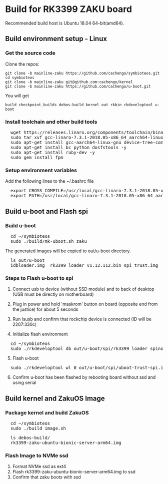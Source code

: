 # Build for RK3399 ZAKU board

Recommended build host is Ubuntu 18.04 64-bit(amd64).

## Build environment setup - Linux

### Get the source code

Clone the repos:
    
    git clone -b mainline-zaku https://github.com/cachengo/symbioteos.git
    cd symbioteos
    git clone -b mainline-zaku git@github.com:cachengo/kernel
    git clone -b mainline-zaku https://github.com/cachengo/u-boot.git

You will get 

    build checkpoint_builds debos-build kernel out rkbin rkdeveloptool u-boot

### Install toolchain and other build tools

<pre>
  wget https://releases.linaro.org/components/toolchain/binaries/7.3-2018.05/aarch64-linux-gnu/gcc-linaro-7.3.1-2018.05-x86_64_aarch64-linux-gnu.tar.xz
  sudo tar xvf gcc-linaro-7.3.1-2018.05-x86_64_aarch64-linux-gnu.tar.xz  -C /usr/local/
  sudo apt-get install gcc-aarch64-linux-gnu device-tree-compiler libncurses5 libncurses5-dev build-essential libssl-dev mtools bison flex -y
  sudo apt-get install bc python dosfstools -y
  sudo apt-get install ruby-dev -y
  sudo gem install fpm
</pre>

### Setup environment variables

Add the following lines to the  ~/.bashrc file

<pre>
  export CROSS_COMPILE=/usr/local/gcc-linaro-7.3.1-2018.05-x86_64_aarch64-linux-gnu/bin/aarch64-linux-gnu-
  export PATH=/usr/local/gcc-linaro-7.3.1-2018.05-x86_64_aarch64-linux-gnu/bin:$PATH
</pre>

## Build u-boot and Flash spi

### Build u-boot

<pre>
  cd ~/symbioteos
  sudo ./build/mk-uboot.sh zaku
</pre>

The generated images will be copied to out/u-boot directory.

<pre>
  ls out/u-boot
  idbloader.img  rk3399_loader_v1.12.112.bin spi trust.img  uboot.img
</pre>

### Steps to Flash u-boot to spi

1. Connect usb to device (without SSD module) and to back of desktop (USB must be directly on motherboard)

2. Plug in power and hold 'maskrom' button on board (opposite end from the justice) for about 5 seconds

3. Run lsusb and confirm that rockchip device is connected (ID will be 2207:330c)

4. Initialize flash environment

<pre>
  cd ~/symbioteos
  sudo ./rkdeveloptool db out/u-boot/spi/rk3399_loader_spinor_v1.15.114.bin
</pre>

5. Flash u-boot

<pre>
  sudo ./rkdeveloptool wl 0 out/u-boot/spi/uboot-trust-spi.img
</pre>

6. Confirm u-boot has been flashed by rebooting board without ssd and using serial

## Build kernel and ZakuOS Image

### Package kernel and build ZakuOS

<pre>
  cd ~/symbioteos
  sudo ./build_image.sh
</pre>

<pre>
  ls debos-build/
  rk3399-zaku-ubuntu-bionic-server-arm64.img
</pre>

### Flash Image to NVMe ssd

1. Format NVMe ssd as ext4
2. Flash rk3399-zaku-ubuntu-bionic-server-arm64.img to ssd
3. Confirm that zaku boots with ssd
